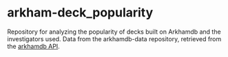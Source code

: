 # arkham-deck_popularity
Repository for analyzing the popularity of decks built on Arkhamdb and the investigators used. Data from the arkhamdb-data repository, retrieved from the [arkhamdb API](https://arkhamdb.com/api/).
